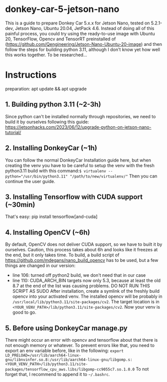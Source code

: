 # donkey-car-5-jetson-nano
This is a guide to prepare Donkey Car 5.x.x for Jetson Nano, tested on 5.2.1-dev, Jetson Nano, Ubuntu 20.04, JetPack 4.6.
Instead of doing all of this painful process, you could try using the ready-to-use image with Ubuntu 20, TensorFlow, Opencv and TensorRT preinstalled of (https://github.com/Qengineering/Jetson-Nano-Ubuntu-20-image) and then follow the steps for building python 3.11, although I don't know yet how well this works together. To be researched...
# Instructions
preparation: apt update && apt upgrade
## 1. Building python 3.11 (~2-3h)
Since python can't be installed normally through repositories, we need to build it by ourselves following this guide: https://jetsonhacks.com/2023/06/12/upgrade-python-on-jetson-nano-tutorial/

## 2. Installing DonkeyCar (~1h)
You can follow the normal DonkeyCar Installation guide here,
but when creating the venv you have to be careful to setup the venv with the fresh python3.11 build with this command:`$ virtualenv --python="/usr/bin/python3.11" "/path/to/new/virtualenv/"`
Then you can continue the user guide.

## 3. Installing Tensorflow with CUDA support (~30min)
That's easy: pip install tensorflow[and-cuda]

## 4. Installing OpenCV (~6h)
By default, OpenCV does not deliver CUDA support, so we have to built it by ourselves. Caution, this process takes about 6h and looks like it freezes at the end, but it only takes time.
To build, a build script of https://github.com/mdegans/nano_build_opencv has to be used, but a few things are changed in our version:
- line 106: turned off python2 build, we don't need that in our case
- line 110: CUDA_ARCH_BIN targets now only 5.3, because at least the old 8.7 at the end of the list was causing problems.
DO NOT RUN THIS SCRIPT AS SUDO
After installation, create a symlink of the freshly build opencv into your activated venv. The installed opencv will be probably in `/usr/local/lib/python3.11/site-packages/cv2`. The target location is in `<YOUR_VENV_PATH>/lib/python3.11/site-packages/cv2`.
Now your venv is good to go.

## 5. Before using DonkeyCar manage.py
There might occur an error with opencv and tensorflow about that there is not enough memory or whatever.
To prevent errors like that, you need to export an env variable before, like in the following:
`export LD_PRELOAD=/usr/lib/aarch64-linux-gnu/libnvinfer.so.8:/usr/lib/aarch64-linux-gnu/libgomp.s:<YOUR_VENV_PATH>/lib/python3.11/site-packages/tensorflow_cpu_aws.libs/libgomp-cc9055c7.so.1.0.0`
To not forget that, I recommend to append it to `~/.bashrc`.

